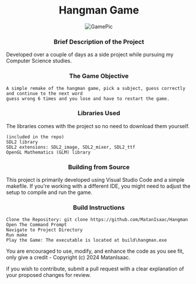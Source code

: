 # <div align="center">Hangman Game</div>

<div align="center">
    <img src="https://github.com/user-attachments/assets/580ed1a8-9a63-4e28-8f1d-715f56a5ae84" alt="GamePic">
</div>

### <div align="center">Brief Description of the Project </div>
   
Developed over a couple of days as a side project while pursuing my Computer Science studies.

### <div align="center">The Game Objective</div>

    A simple remake of the hangman game, pick a subject, guess correctly and continue to the next word
    guess wrong 6 times and you lose and have to restart the game.

### <div align="center">Libraries Used</div>

The libraries comes with the project so no need to download them yourself.


    (included in the repo)
    SDL2 library
    SDL2 extensions: SDL2_image, SDL2_mixer, SDL2_ttf
    OpenGL Mathematics (GLM) library 

### <div align="center">Building from Source</div>

This project is primarily developed using Visual Studio Code and a simple makefile. 
If you're working with a different IDE, you might need to adjust the setup to compile and run the game. 

### <div align="center">Build Instructions</div>

    Clone the Repository: git clone https://github.com/MatanIsaac/Hangman
    Open The Command Prompt
    Navigate to Project Directory
    Run make
    Play the Game: The executable is located at build\hangman.exe

        
You are encouraged to use, modify, and enhance the code as you see fit, only give a credit - Copyright (c) 2024 MatanIsaac.

if you wish to contribute, submit a pull request with a clear explanation of your proposed changes for review. 

